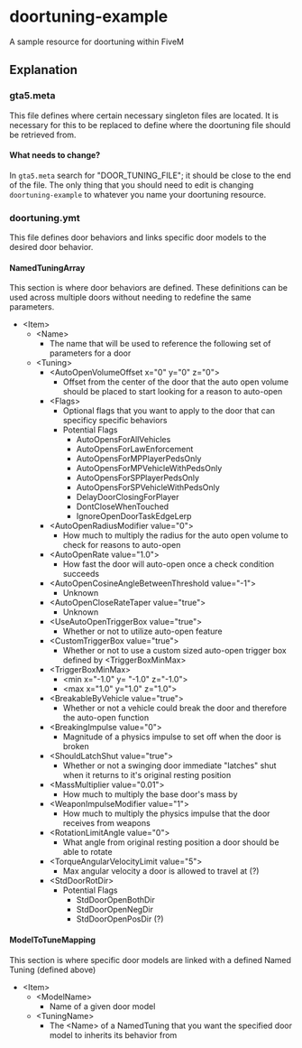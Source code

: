 # doortuning-example
A sample resource for doortuning within FiveM

## Explanation

### gta5.meta
This file defines where certain necessary singleton files are located. It is necessary for this to be replaced to define where the doortuning file should be retrieved from.

#### What needs to change?
In `gta5.meta` search for "DOOR_TUNING_FILE"; it should be close to the end of the file. The only thing that you should need to edit is changing `doortuning-example` to whatever you name your doortuning resource.

### doortuning.ymt
This file defines door behaviors and links specific door models to the desired door behavior.

#### NamedTuningArray
This section is where door behaviors are defined. These definitions can be used across multiple doors without needing to redefine the same parameters.

- \<Item\>
  - \<Name\>
    - The name that will be used to reference the following set of parameters for a door
  - \<Tuning\>
    - \<AutoOpenVolumeOffset x="0" y="0" z="0"\>
      - Offset from the center of the door that the auto open volume should be placed to start looking for a reason to auto-open
    - \<Flags\>
      - Optional flags that you want to apply to the door that can specificy specific behaviors
      - Potential Flags
        - AutoOpensForAllVehicles
        - AutoOpensForLawEnforcement
        - AutoOpensForMPPlayerPedsOnly
        - AutoOpensForMPVehicleWithPedsOnly
        - AutoOpensForSPPlayerPedsOnly
        - AutoOpensForSPVehicleWithPedsOnly
        - DelayDoorClosingForPlayer
        - DontCloseWhenTouched
        - IgnoreOpenDoorTaskEdgeLerp
    - \<AutoOpenRadiusModifier value="0"\>
      - How much to multiply the radius for the auto open volume to check for reasons to auto-open
    - \<AutoOpenRate value="1.0"\>
      - How fast the door will auto-open once a check condition succeeds
    - \<AutoOpenCosineAngleBetweenThreshold value="-1"\>
      - Unknown
    - \<AutoOpenCloseRateTaper value="true"\>
      - Unknown
    - \<UseAutoOpenTriggerBox value="true"\>
      - Whether or not to utilize auto-open feature
    - \<CustomTriggerBox value="true"\>
      - Whether or not to use a custom sized auto-open trigger box defined by \<TriggerBoxMinMax\>
    - \<TriggerBoxMinMax\>
      - \<min x="-1.0" y= "-1.0" z="-1.0"\>
      - \<max x="1.0" y="1.0" z="1.0"\>
    - \<BreakableByVehicle value="true"\>
      - Whether or not a vehicle could break the door and therefore the auto-open function
    - \<BreakingImpulse value="0"\>
      - Magnitude of a physics impulse to set off when the door is broken
    - \<ShouldLatchShut value="true"\>
      - Whether or not a swinging door immediate "latches" shut when it returns to it's original resting position
    - \<MassMultiplier value="0.01"\>
      - How much to multiply the base door's mass by
    - \<WeaponImpulseModifier value="1"\>
      - How much to multiply the physics impulse that the door receives from weapons
    - \<RotationLimitAngle value="0"\>
      - What angle from original resting position a door should be able to rotate
    - \<TorqueAngularVelocityLimit value="5"\>
      - Max angular velocity a door is allowed to travel at (?)
    - \<StdDoorRotDir\>
      - Potential Flags
        - StdDoorOpenBothDir
        - StdDoorOpenNegDir
        - StdDoorOpenPosDir (?)

#### ModelToTuneMapping
This section is where specific door models are linked with a defined Named Tuning (defined above)

- \<Item\>
  - \<ModelName\>
    - Name of a given door model
  - \<TuningName\>
    - The \<Name\> of a NamedTuning that you want the specified door model to inherits its behavior from
